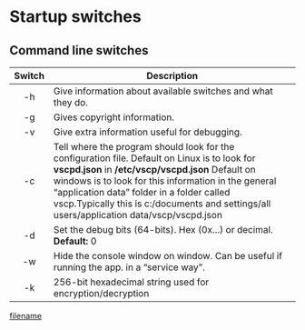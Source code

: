 # Startup switches

## Command line switches

 | Switch | Description  |
 | :------: | ----------- |
 | -h     | Give information about available switches and what they do.  |
 | -g     | Gives copyright information. |
 | -v     | Give extra information useful for debugging. |
 | -c     | Tell where the program should look for the configuration file. Default on Linux is to look for **vscpd.json** in **/etc/vscp/vscpd.json** Default on windows is to look for this information in the general “application data” folder in a folder called vscp.Typically this is c:/documents and settings/all users/application data/vscp/vscpd.json |
 | -d     | Set the debug bits (64-bits). Hex (0x...) or decimal. **Default:** 0   |
 | -w     | Hide the console window on window. Can be useful if running the app. in a “service way”. |
 | -k     | 256-bit hexadecimal string used for encryption/decryption  |

[filename](./bottom_copyright.md ':include')
